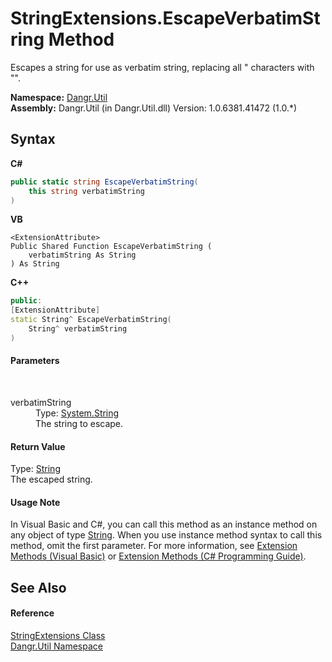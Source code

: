 # StringExtensions.EscapeVerbatimString Method 
 

Escapes a string for use as verbatim string, replacing all " characters with "".

**Namespace:**&nbsp;<a href="N_Dangr_Util">Dangr.Util</a><br />**Assembly:**&nbsp;Dangr.Util (in Dangr.Util.dll) Version: 1.0.6381.41472 (1.0.*)

## Syntax

**C#**<br />
``` C#
public static string EscapeVerbatimString(
	this string verbatimString
)
```

**VB**<br />
``` VB
<ExtensionAttribute>
Public Shared Function EscapeVerbatimString ( 
	verbatimString As String
) As String
```

**C++**<br />
``` C++
public:
[ExtensionAttribute]
static String^ EscapeVerbatimString(
	String^ verbatimString
)
```


#### Parameters
&nbsp;<dl><dt>verbatimString</dt><dd>Type: <a href="http://msdn2.microsoft.com/en-us/library/s1wwdcbf" target="_blank">System.String</a><br />The string to escape.</dd></dl>

#### Return Value
Type: <a href="http://msdn2.microsoft.com/en-us/library/s1wwdcbf" target="_blank">String</a><br />The escaped string.

#### Usage Note
In Visual Basic and C#, you can call this method as an instance method on any object of type <a href="http://msdn2.microsoft.com/en-us/library/s1wwdcbf" target="_blank">String</a>. When you use instance method syntax to call this method, omit the first parameter. For more information, see <a href="http://msdn.microsoft.com/en-us/library/bb384936.aspx">Extension Methods (Visual Basic)</a> or <a href="http://msdn.microsoft.com/en-us/library/bb383977.aspx">Extension Methods (C# Programming Guide)</a>.

## See Also


#### Reference
<a href="T_Dangr_Util_StringExtensions">StringExtensions Class</a><br /><a href="N_Dangr_Util">Dangr.Util Namespace</a><br />